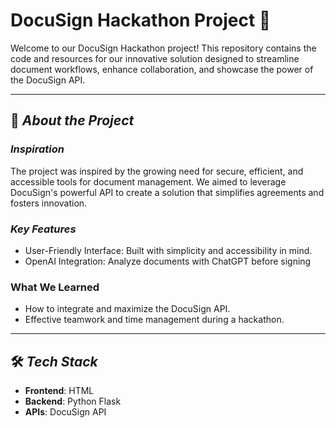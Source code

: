 # DocuSign Hackathon Project 🚀

Welcome to our DocuSign Hackathon project! This repository contains the code and resources for our innovative solution designed to streamline document workflows, enhance collaboration, and showcase the power of the DocuSign API.

---

## 📌 *About the Project*

### *Inspiration*
The project was inspired by the growing need for secure, efficient, and accessible tools for document management. We aimed to leverage DocuSign's powerful API to create a solution that simplifies agreements and fosters innovation.

### *Key Features*
- User-Friendly Interface: Built with simplicity and accessibility in mind.
- OpenAI Integration: Analyze documents with ChatGPT before signing

### **What We Learned**
- How to integrate and maximize the DocuSign API.
- Effective teamwork and time management during a hackathon.

---

## 🛠 *Tech Stack*
- **Frontend**: HTML
- **Backend**: Python Flask
- **APIs**: DocuSign API
